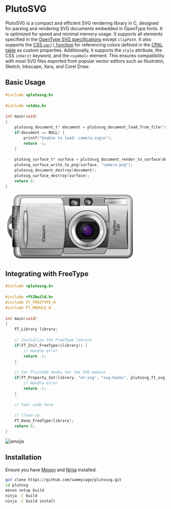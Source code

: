 # PlutoSVG

PlutoSVG is a compact and efficient SVG rendering library in C, designed for parsing and rendering SVG documents embedded in OpenType fonts. It is optimized for speed and minimal memory usage. It supports all elements specified in the [OpenType SVG specifications](https://learn.microsoft.com/en-us/typography/opentype/spec/svg) except `clipPath`. It also supports the [CSS `var()` function](https://www.w3.org/TR/css-variables/#using-variables) for referencing colors defined in the [CPAL table](https://learn.microsoft.com/en-us/typography/opentype/spec/cpal) as custom properties. Additionally, it supports the `style` attribute, the CSS `inherit` keyword, and the `<symbol>` element. This ensures compatibility with most SVG files exported from popular vector editors such as Illustrator, Sketch, Inkscape, Xara, and Corel Draw.

## Basic Usage
```c
#include <plutosvg.h>

#include <stdio.h>

int main(void)
{
    plutosvg_document_t* document = plutosvg_document_load_from_file("camera.svg", -1, -1);
    if(document == NULL) {
        printf("Unable to load: camera.svg\n");
        return -1;
    }

    plutovg_surface_t* surface = plutosvg_document_render_to_surface(document, NULL, -1, -1, NULL, NULL, NULL);
    plutovg_surface_write_to_png(surface, "camera.png");
    plutosvg_document_destroy(document);
    plutovg_surface_destroy(surface);
    return 0;
}
```

![camera.png](camera.png)

## Integrating with FreeType

```c
#include <plutosvg.h>

#include <ft2build.h>
#include FT_FREETYPE_H
#include FT_MODULE_H

int main(void)
{
    FT_Library library;

    // Initialize the FreeType library
    if(FT_Init_FreeType(&library)) {
        // Handle error
        return -1;
    }

    // Set PlutoSVG hooks for the SVG module
    if(FT_Property_Set(library, "ot-svg", "svg-hooks", plutosvg_ft_svg_hooks())) {
        // Handle error
        return -1;
    }

    // Your code here

    // Clean up
    FT_Done_FreeType(library);
    return 0;
}
```

![emojis](https://github.com/user-attachments/assets/a5de9b70-39a8-4a15-a012-22ab3cb93054)

## Installation

Ensure you have [Meson](http://mesonbuild.com) and [Ninja](http://ninja-build.org) installed.

```bash
git clone https://github.com/sammycage/plutosvg.git
cd plutovg
meson setup build
ninja -C build
ninja -C build install
```
